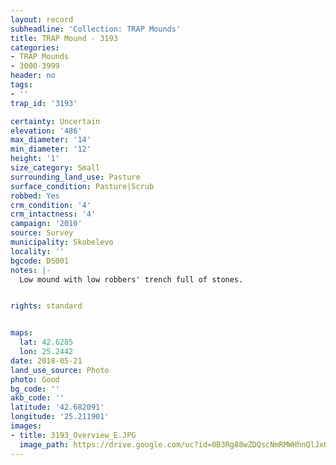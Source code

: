 ```yaml
---
layout: record
subheadline: 'Collection: TRAP Mounds'
title: TRAP Mound - 3193
categories:
- TRAP Mounds
- 3000-3999
header: no
tags:
- ''
trap_id: '3193'

certainty: Uncertain
elevation: '486'
max_diameter: '14'
min_diameter: '12'
height: '1'
size_category: Small
surrounding_land_use: Pasture
surface_condition: Pasture|Scrub
robbed: Yes
crm_condition: '4'
crm_intactness: '4'
campaign: '2010'
source: Survey
municipality: Skobelevo
locality: ''
bgcode: DS001
notes: |-
  Low mound with low robbers' trench full of stones.


rights: standard


maps:
  lat: 42.6285
  lon: 25.2442
date: 2018-05-21
land_use_source: Photo
photo: Good
bg_code: ''
akb_code: ''
latitude: '42.682091'
longitude: '25.211901'
images:
- title: 3193_Overview_E.JPG
  image_path: https://drive.google.com/uc?id=0B3Rg88wZDQscNmRMWHhnQlJxOE0
---
```


